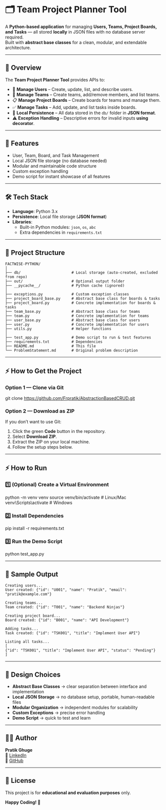 # 🗂️ Team Project Planner Tool

A **Python-based application** for managing **Users, Teams, Project Boards, and Tasks** — all stored **locally** in JSON files with no database server required.  
Built with **abstract base classes** for a clean, modular, and extendable architecture.

---

## 📌 Overview
The **Team Project Planner Tool** provides APIs to:

- 👤 **Manage Users** – Create, update, list, and describe users.  
- 👥 **Manage Teams** – Create teams, add/remove members, and list teams.  
- 📋 **Manage Project Boards** – Create boards for teams and manage them.  
- ✅ **Manage Tasks** – Add, update, and list tasks inside boards.  
- 💾 **Local Persistence** – All data stored in the `db/` folder in **JSON format**.  
- ⚠️ **Exception Handling** – Descriptive errors for invalid inputs **using decorator**.  

---

## 🚀 Features

- User, Team, Board, and Task Management  
- Local JSON file storage (no database needed)  
- Modular and maintainable code structure  
- Custom exception handling  
- Demo script for instant showcase of all features  

---

## 🛠️ Tech Stack

- **Language**: Python 3.x  
- **Persistence**: Local file storage (**JSON format**)  
- **Libraries**:  
  - Built-in Python modules: `json`, `os`, `abc`  
  - Extra dependencies in `requirements.txt`  

---

## 📂 Project Structure

```plaintext
FACTWISE-PYTHON/
│
├── db/                       # Local storage (auto-created, excluded from repo)
├── out/                      # Optional output folder
├── __pycache__/              # Python cache (ignored)
│
├── exceptions.py             # Custom exception classes
├── project_board_base.py     # Abstract base class for boards & tasks
├── project_board.py          # Concrete implementation for boards & tasks
├── team_base.py              # Abstract base class for teams
├── team.py                   # Concrete implementation for teams
├── user_base.py              # Abstract base class for users
├── user.py                   # Concrete implementation for users
├── utils.py                  # Helper functions
│
├── test_app.py               # Demo script to run & test features
├── requirements.txt          # Dependencies
├── README.md                 # This file
└── ProblemStatement.md       # Original problem description
```
---

## ⚡ How to Get the Project

### Option 1 — Clone via Git
git clone https://github.com/Frpratik/AbstractionBasedCRUD.git

### Option 2 — Download as ZIP  
If you don’t want to use Git:

1. Click the green **Code** button in the repository.  
2. Select **Download ZIP**.  
3. Extract the ZIP on your local machine.  
4. Follow the setup steps below.

---

## ⚡ How to Run

### 1️⃣ (Optional) Create a Virtual Environment
python -m venv venv
source venv/bin/activate # Linux/Mac
venv\Scripts\activate # Windows



### 2️⃣ Install Dependencies
pip install -r requirements.txt



### 3️⃣ Run the Demo Script
python test_app.py



---

## 🎯 Sample Output
```plaintext
Creating users...
User created: {"id": "U001", "name": "Pratik", "email": "pratik@example.com"}

Creating teams...
Team created: {"id": "T001", "name": "Backend Ninjas"}

Creating project board...
Board created: {"id": "B001", "name": "API Development"}

Adding tasks...
Task created: {"id": "TSK001", "title": "Implement User API"}

Listing all tasks...
[
{"id": "TSK001", "title": "Implement User API", "status": "Pending"}
]
```

---

## 🧠 Design Choices

- **Abstract Base Classes** → clear separation between interface and implementation  
- **Local JSON Storage** → no database setup, portable, human-readable files  
- **Modular Organization** → independent modules for scalability  
- **Custom Exceptions** → precise error handling  
- **Demo Script** → quick to test and learn


---


## 👨‍💻 Author

**Pratik Ghuge**  
📧 [LinkedIn](https://linkedin.com/in/pratik-ghuge1926)  
🐙 [GitHub](https://github.com/Frpratik)

---

## 📜 License

This project is for **educational and evaluation purposes** only.

**Happy Coding! 🚀**
